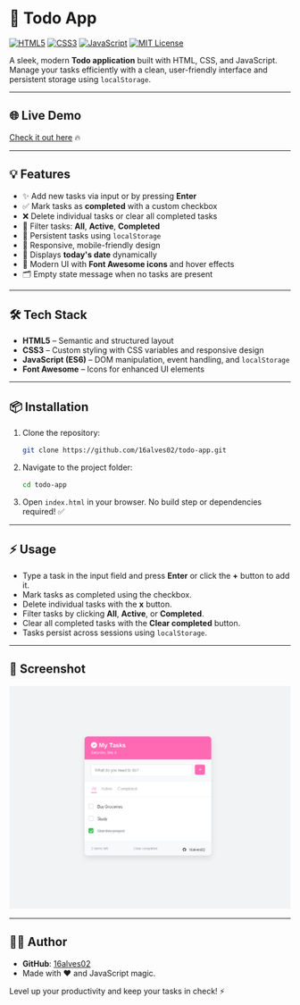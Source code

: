 # 🚀 Todo App

[![HTML5](https://img.shields.io/badge/HTML5-%23E34F26?style=for-the-badge&logo=html5&logoColor=white)](https://developer.mozilla.org/en-US/docs/Web/HTML) 
[![CSS3](https://img.shields.io/badge/CSS3-%231572B6?style=for-the-badge&logo=css3&logoColor=white)](https://developer.mozilla.org/en-US/docs/Web/CSS) 
[![JavaScript](https://img.shields.io/badge/JavaScript-%23F7DF1E?style=for-the-badge&logo=javascript&logoColor=black)](https://developer.mozilla.org/en-US/docs/Web/JavaScript) 
[![MIT License](https://img.shields.io/badge/License-MIT-green.svg?style-for-the-badge)](LICENSE)

A sleek, modern **Todo application** built with HTML, CSS, and JavaScript. Manage your tasks efficiently with a clean, user-friendly interface and persistent storage using `localStorage`.

---

## 🌐 Live Demo
[Check it out here](https://todo-app-three-beta-56.vercel.app) 🔥

---

## 💡 Features

- ✨ Add new tasks via input or by pressing **Enter**
- ✅ Mark tasks as **completed** with a custom checkbox
- ❌ Delete individual tasks or clear all completed tasks
- 🔎 Filter tasks: **All**, **Active**, **Completed**
- 💾 Persistent tasks using `localStorage`
- 📱 Responsive, mobile-friendly design
- 📅 Displays **today's date** dynamically
- 🎨 Modern UI with **Font Awesome icons** and hover effects
- 🗂️ Empty state message when no tasks are present

---

## 🛠️ Tech Stack

- **HTML5** – Semantic and structured layout
- **CSS3** – Custom styling with CSS variables and responsive design
- **JavaScript (ES6)** – DOM manipulation, event handling, and `localStorage`
- **Font Awesome** – Icons for enhanced UI elements

---

## 📦 Installation

1. Clone the repository:
   ```bash
   git clone https://github.com/16alves02/todo-app.git
   ```
2. Navigate to the project folder:
   ```bash
   cd todo-app
   ```
3. Open `index.html` in your browser. No build step or dependencies required! ✅

---

## ⚡ Usage

- Type a task in the input field and press **Enter** or click the **+** button to add it.
- Mark tasks as completed using the checkbox.
- Delete individual tasks with the **x** button.
- Filter tasks by clicking **All**, **Active**, or **Completed**.
- Clear all completed tasks with the **Clear completed** button.
- Tasks persist across sessions using `localStorage`.

---

## 📸 Screenshot

![Todo App Screenshot](assets/screenshot.png)

---

## 👨‍💻 Author

- **GitHub**: [16alves02](https://github.com/16alves02)
- Made with ❤️ and JavaScript magic.

Level up your productivity and keep your tasks in check! ⚡
